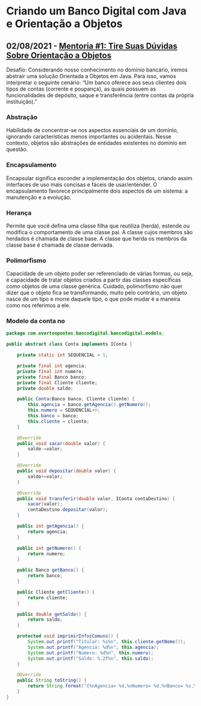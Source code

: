 # Criando um Banco Digital com Java e Orientação a Objetos

## 02/08/2021 - [Mentoria #1: Tire Suas Dúvidas Sobre Orientação a Objetos](https://www.youtube.com/watch?v=YS6ouOhkyNI)

Desafio: Considerando nosso conhecimento no domínio bancário, iremos abstrair uma solução Orientada a Objetos em Java. Para isso, vamos interpretar o seguinte cenário:
“Um banco oferece aos seus clientes dois tipos de contas (corrente e poupança), as quais possuem as funcionalidades de depósito, saque e transferência (entre contas da própria instituição).”

### Abstração
Habilidade de concentrar-se nos aspectos essenciais de um domínio, ignorando características menos importantes ou acidentais. Nesse contexto, objetos são abstrações de entidades existentes no domínio em questão.

### Encapsulamento
Encapsular significa esconder a implementação dos objetos, criando assim interfaces de uso mais concisas e fáceis de usar/entender. O encapsulamento favorece principalmente dois aspectos de um sistema: a manutenção e a evolução.

### Herança
Permite que você defina uma classe filha que reutiliza (herda), estende ou modifica o comportamento de uma classe pai. A classe cujos membros são herdados é chamada de classe base. A classe que herda os membros da classe base é chamada de classe derivada.

### Polimorfismo
Capacidade de um objeto poder ser referenciado de várias formas, ou seja, é capacidade de tratar objetos criados a partir das classes específicas como objetos de uma classe genérica. Cuidado, polimorfismo não quer dizer que o objeto fica se transformando, muito pelo contrário, um objeto nasce de um tipo e morre daquele tipo, o que pode mudar é a maneira como nos referimos a ele.

### Modelo da conta no

````java
package com.evertonpontes.bancodigital.bancodigital.models;

public abstract class Conta implements IConta {

    private static int SEQUENCIAL = 1;

    private final int agencia;
    private final int numero;
    private final Banco banco;
    private final Cliente cliente;
    private double saldo;

    public Conta(Banco banco, Cliente cliente) {
        this.agencia = banco.getAgencia().getNumero();
        this.numero = SEQUENCIAL++;
        this.banco = banco;
        this.cliente = cliente;
    }

    @Override
    public void sacar(double valor) {
        saldo-=valor;
    }

    @Override
    public void depositar(double valor) {
        saldo+=valor;
    }

    @Override
    public void transferir(double valor, IConta contaDestino) {
        sacar(valor);
        contaDestino.depositar(valor);
    }

    public int getAgencia() {
        return agencia;
    }

    public int getNumero() {
        return numero;
    }

    public Banco getBanco() {
        return banco;
    }

    public Cliente getCliente() {
        return cliente;
    }

    public double getSaldo() {
        return saldo;
    }

    protected void imprimirInfosComuns() {
        System.out.printf("Titular: %s%n", this.cliente.getNome());
        System.out.printf("Agencia: %d%n", this.agencia);
        System.out.printf("Numero: %d%n", this.numero);
        System.out.printf("Saldo: %.2f%n", this.saldo);
    }

    @Override
    public String toString() {
        return String.format("{%nAgencia= %d,%nNumero= %d,%nBanco= %s,%nCliente= %s,%nSaldo= %.2f%n};", agencia, numero, banco.getNome(), cliente.getNome(), saldo);
    }
}
````